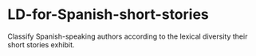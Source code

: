 # LD-for-Spanish-short-stories
Classify Spanish-speaking authors according to the lexical diversity their short stories exhibit.
